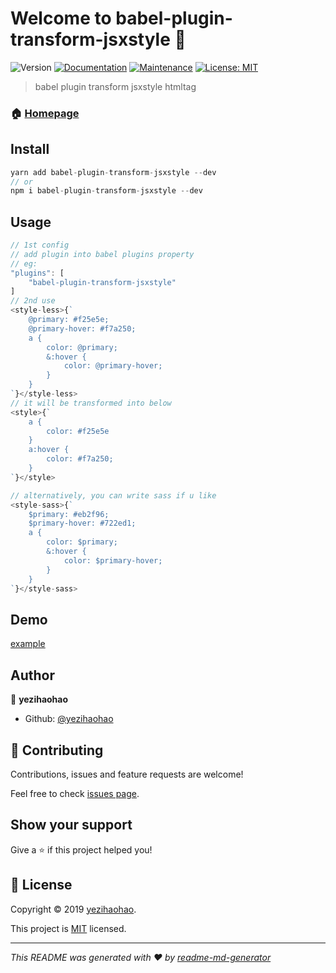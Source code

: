 # Welcome to babel-plugin-transform-jsxstyle 👋

![Version](https://img.shields.io/npm/v/babel-plugin-transform-jsxstyle.svg)
[![Documentation](https://img.shields.io/badge/documentation-yes-brightgreen.svg)](https://github.com/yezihaohao/babel-plugin-transform-jsxstyle#readme)
[![Maintenance](https://img.shields.io/badge/Maintained%3F-yes-green.svg)](https://github.com/yezihaohao/babel-plugin-transform-jsxstyle/graphs/commit-activity)
[![License: MIT](https://img.shields.io/badge/License-MIT-yellow.svg)](https://github.com/yezihaohao/babel-plugin-transform-jsxstyle/blob/master/LICENSE)

> babel plugin transform jsxstyle htmltag

### 🏠 [Homepage](https://github.com/yezihaohao/babel-plugin-transform-jsxstyle#readme)

## Install

```js
yarn add babel-plugin-transform-jsxstyle --dev
// or
npm i babel-plugin-transform-jsxstyle --dev
```

## Usage

```js
// 1st config
// add plugin into babel plugins property
// eg:
"plugins": [
    "babel-plugin-transform-jsxstyle"
]
// 2nd use
<style-less>{`
    @primary: #f25e5e;
    @primary-hover: #f7a250;
    a {
        color: @primary;
        &:hover {
            color: @primary-hover;
        }
    }
`}</style-less>
// it will be transformed into below
<style>{`
    a {
        color: #f25e5e
    }
    a:hover {
        color: #f7a250;
    }
`}</style>

// alternatively, you can write sass if u like
<style-sass>{`
    $primary: #eb2f96;
    $primary-hover: #722ed1;
    a {
        color: $primary;
        &:hover {
            color: $primary-hover;
        }
    }
`}</style-sass>
```
## Demo

[example](https://github.com/yezihaohao/babel-plugin-transform-jsxstyle/tree/master/example)

## Author

👤 **yezihaohao**

-   Github: [@yezihaohao](https://github.com/yezihaohao)

## 🤝 Contributing

Contributions, issues and feature requests are welcome!

Feel free to check [issues page](https://github.com/yezihaohao/babel-plugin-transform-jsxstyle/issues).

## Show your support

Give a ⭐️ if this project helped you!

## 📝 License

Copyright © 2019 [yezihaohao](https://github.com/yezihaohao).

This project is [MIT](https://github.com/yezihaohao/babel-plugin-transform-jsxstyle/blob/master/LICENSE) licensed.

---

_This README was generated with ❤️ by [readme-md-generator](https://github.com/kefranabg/readme-md-generator)_
